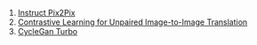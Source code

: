 1. [Instruct Pix2Pix](https://github.com/Locutusborg/AR2IL/blob/main/SOTA%20models/2D%20models/Image%20translation/InstructPix2Pix.md)
2. [Contrastive Learning for Unpaired Image-to-Image Translation](https://github.com/Locutusborg/AR2IL/blob/main/SOTA%20models/2D%20models/Image%20translation/Contrastive%20Learning%20for%20Unpaired%20Image-to-Image%20Translation.md)
3. [CycleGan Turbo]()

